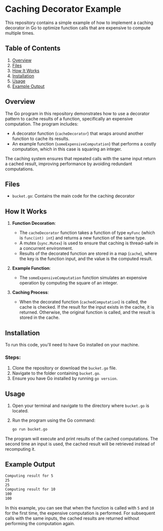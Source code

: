 # Caching Decorator Example

This repository contains a simple example of how to implement a caching decorator in Go to optimize function calls that are expensive to compute multiple times.

## Table of Contents

1. [Overview](#overview)
2. [Files](#files)
3. [How It Works](#how-it-works)
4. [Installation](#installation)
5. [Usage](#usage)
6. [Example Output](#example-output)

## Overview

The Go program in this repository demonstrates how to use a decorator pattern to cache results of a function, specifically an expensive computation. The program includes:

- A decorator function (`cacheDecorator`) that wraps around another function to cache its results.
- An example function (`someExpensiveComputation`) that performs a costly computation, which in this case is squaring an integer.
  
The caching system ensures that repeated calls with the same input return a cached result, improving performance by avoiding redundant computations.

## Files

- `bucket.go`: Contains the main code for the caching decorator 
## How It Works

1. **Function Decoration**:
   - The `cacheDecorator` function takes a function of type `myFunc` (which is `func(int) int`) and returns a new function of the same type.
   - A mutex (`sync.Mutex`) is used to ensure that caching is thread-safe in a concurrent environment.
   - Results of the decorated function are stored in a map (`cache`), where the key is the function input, and the value is the computed result.

2. **Example Function**:
   - The `someExpensiveComputation` function simulates an expensive operation by computing the square of an integer.

3. **Caching Process**:
   - When the decorated function (`cachedComputation`) is called, the cache is checked. If the result for the input exists in the cache, it is returned. Otherwise, the original function is called, and the result is stored in the cache.

## Installation

To run this code, you'll need to have Go installed on your machine.

### Steps:

1. Clone the repository or download the `bucket.go` file.
2. Navigate to the folder containing `bucket.go`.
3. Ensure you have Go installed by running `go version`.

## Usage

1. Open your terminal and navigate to the directory where `bucket.go` is located.
2. Run the program using the Go command:

   ```bash
   go run bucket.go
   ```

The program will execute and print results of the cached computations. The second time an input is used, the cached result will be retrieved instead of recomputing it.

## Example Output

```bash
Computing result for 5
25
25
Computing result for 10
100
100
```

In this example, you can see that when the function is called with `5` and `10` for the first time, the expensive computation is performed. For subsequent calls with the same inputs, the cached results are returned without performing the computation again.



